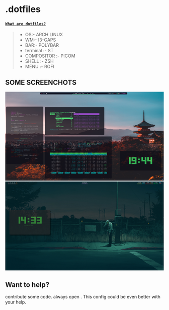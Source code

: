 # .dotfiles

#### [`What are dotfiles?`](https://wiki.archlinux.org/index.php/Dotfiles) 


 
 

> -  OS:-           ARCH LINUX
> -  WM:-           I3-GAPS
> -  BAR:-          POLYBAR
> -  terminal :-    ST
> -  COMPOSITOR :-  PICOM
> -  SHELL :-       ZSH
> -  MENU :-        ROFI

 ## SOME SCREENCHOTS

 ![alt text](https://github.com/spctr01/dotfiles/blob/master/imgs/1.png)
 ![alt text](https://github.com/spctr01/dotfiles/blob/master/imgs/2.png)
 
 ## Want to help?
contribute some code. always open .
This config could be even better with your help.

